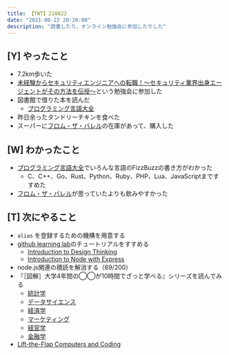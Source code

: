 ```yaml
---
title: 【YWT】210822
date: "2021-08-22 20:20:00"
description: "読書したり、オンライン勉強会に参加したりした"
---
```


## [Y] やったこと

- 7.2km歩いた
- [未経験からセキュリティエンジニアへの転職！～セキュリティ業界出身エージェントがその方法を伝授～](https://connpass.com/event/221529/)という勉強会に参加した
- 図書館で借りた本を読んだ
  - [プログラミング言語大全](https://www.amazon.co.jp/dp/4297113473)
- 昨日余ったタンドリーチキンを食べた
- スーパーに[フロム・ザ・バレル](https://www.amazon.co.jp/dp/B001TZASVQ)の在庫があって、購入した

## [W] わかったこと

- [プログラミング言語大全](https://www.amazon.co.jp/dp/4297113473)でいろんな言語のFizzBuzzの書き方がわかった
  - C、C++、Go、Rust、Python、Ruby、PHP、Lua、JavaScriptまですすめた
- [フロム・ザ・バレル](https://www.amazon.co.jp/dp/B001TZASVQ)が思っていたよりも飲みやすかった

## [T] 次にやること

- `alias` を登録するための機構を用意する
- [github learning lab](https://lab.github.com/githubtraining)のチュートリアルをすすめる
  - [Introduction to Design Thinking](https://lab.github.com/githubtraining/introduction-to-design-thinking)
  - [Introduction to Node with Express](https://lab.github.com/everydeveloper/introduction-to-node-with-express)
- node.js関連の積読を解消する（69/200）
- 『［図解］大学4年間の◯◯が10時間でざっと学べる』シリーズを読んでみる
  - [統計学](https://www.amazon.co.jp/dp/B07PXB4NN9)
  - [データサイエンス](https://www.amazon.co.jp/dp/B07XNW3TQM)
  - [経済学](https://www.amazon.co.jp/dp/B01KNLFHH6)
  - [マーケティング](https://www.amazon.co.jp/dp/B07BNC2SV3)
  - [経営学](https://www.amazon.co.jp/dp/B071SKDF3L)
  - [金融学](https://www.amazon.co.jp/dp/B07BB6Z7FW)
- [Lift-the-Flap Computers and Coding](https://www.amazon.co.jp/dp/1409591514)

<!-- https://twitter.com/camomile_cafe/status/1429425579502100489?s=20 -->
